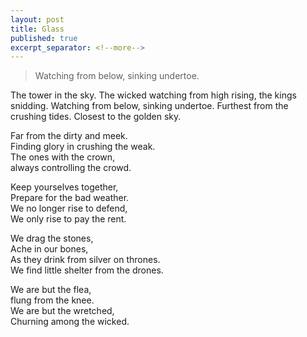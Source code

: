 ```yaml
---
layout: post
title: Glass
published: true
excerpt_separator: <!--more-->
---
```


> Watching from below, sinking undertoe.

The tower in the sky.
The wicked watching from high rising, the kings snidding.
Watching from below, sinking undertoe.
Furthest from the crushing tides.
Closest to the golden sky.

<!--more-->


Far from the dirty and meek.<br>
Finding glory in crushing the weak.<br>
The ones with the crown,<br>
always controlling the crowd.<br>

Keep yourselves together,<br>
Prepare for the bad weather.<br>
We no longer rise to defend,<br>
We only rise to pay the rent.<br>

We drag the stones,<br>
Ache in our bones,<br>
As they drink from silver on thrones.<br>
We find little shelter from the drones.<br>

We are but the flea,<br>
flung from the knee.<br>
We are but the wretched,<br>
Churning among the wicked.


<!--- //IMAGE IN POST, KEEPING AS AN EXAMPLE// ![_config.yml]({{ site.baseurl }}/images/config.png) --->
